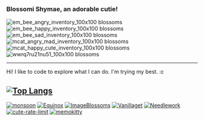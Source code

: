 ### Blossomi Shymae, an adorable cutie!
![em_bee_angry_inventory_100x100 blossoms](https://user-images.githubusercontent.com/87099578/212466580-d63c7378-c1e2-4cd5-8b13-ada8cfde37ce.png)
![em_bee_happy_inventory_100x100 blossoms](https://user-images.githubusercontent.com/87099578/212466588-d8c3ad5a-3bf6-4743-8ca7-baeca79cd2c3.png)
![em_bee_sad_inventory_100x100 blossoms](https://user-images.githubusercontent.com/87099578/212466591-b160d3b4-0b6f-44eb-8873-0584adf2a46e.png)
![mcat_angry_mad_inventory_100x100 blossoms](https://user-images.githubusercontent.com/87099578/212466594-0bb6ed02-2db0-4534-b704-0f00d615ca62.png)
![mcat_happy_cute_inventory_100x100 blossoms](https://user-images.githubusercontent.com/87099578/212466596-31100866-92bc-47c5-87aa-cc6ba88e5edd.png)
![wwrq7ru21nu51_100x100 blossoms](https://user-images.githubusercontent.com/87099578/212466597-cc62bee9-424e-4529-a155-29afb90736ad.png)

---
Hi! I like to code to explore what I can do. I'm trying my best. :c

[![Top Langs](https://github-readme-stats-git-masterrstaa-rickstaa.vercel.app/api/top-langs/?username=BlossomiShymae&langs_count=10&hide=html,scss&theme=discord_old_blurple)](https://github.com/anuraghazra/github-readme-stats)
---
[![monsoon](https://github-readme-stats-git-masterrstaa-rickstaa.vercel.app/api/pin/?username=BlossomiShymae&repo=monsoon&theme=discord_old_blurple)](https://github.com/BlossomiShymae/monsoon)
[![Equinox](https://github-readme-stats-git-masterrstaa-rickstaa.vercel.app/api/pin/?username=BlossomiShymae&repo=Equinox&theme=discord_old_blurple)](https://github.com/BlossomiShymae/Equinox)
[![ImageBlossoms](https://github-readme-stats-git-masterrstaa-rickstaa.vercel.app/api/pin/?username=BlossomiShymae&repo=ImageBlossoms&theme=discord_old_blurple)](https://github.com/BlossomiShymae/ImageBlossoms)
[![Vanillaget](https://github-readme-stats-git-masterrstaa-rickstaa.vercel.app/api/pin/?username=BlossomiShymae&repo=Vanillaget&theme=discord_old_blurple)](https://github.com/BlossomiShymae/Vanillaget)
[![Needlework](https://github-readme-stats-git-masterrstaa-rickstaa.vercel.app/api/pin/?username=BlossomiShymae&repo=Needlework&theme=discord_old_blurple)](https://github.com/BlossomiShymae/Needlework)
[![cute-rate-limit](https://github-readme-stats-git-masterrstaa-rickstaa.vercel.app/api/pin/?username=BlossomiShymae&repo=cute-rate-limit&theme=discord_old_blurple)](https://github.com/BlossomiShymae/cute-rate-limit)
[![memokitty](https://github-readme-stats-git-masterrstaa-rickstaa.vercel.app/api/pin/?username=BlossomiShymae&repo=memokitty&theme=discord_old_blurple)](https://github.com/BlossomiShymae/memokitty)
